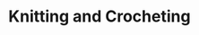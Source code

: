 ---
widget: blank
headless: true
weight: 40
design:
    columns: '1'

title: Knitting and Crocheting
---